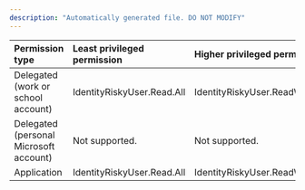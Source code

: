 ```yaml
---
description: "Automatically generated file. DO NOT MODIFY"
---
```


|Permission type|Least privileged permission|Higher privileged permissions|
|:---|:---|:---|
|Delegated (work or school account)|IdentityRiskyUser.Read.All|IdentityRiskyUser.ReadWrite.All|
|Delegated (personal Microsoft account)|Not supported.|Not supported.|
|Application|IdentityRiskyUser.Read.All|IdentityRiskyUser.ReadWrite.All|

